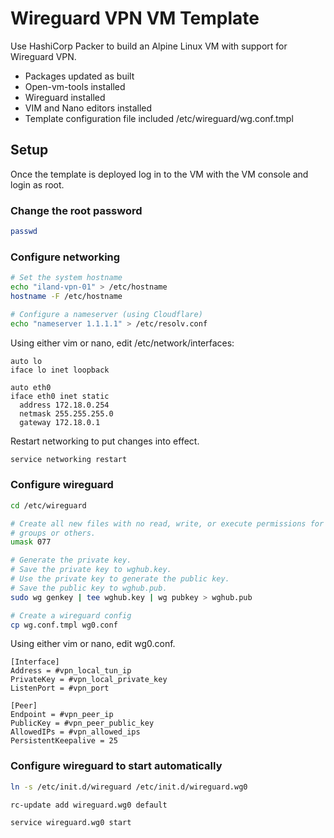 # Wireguard VPN VM Template

Use HashiCorp Packer to build an Alpine Linux VM with support for Wireguard VPN.

- Packages updated as built
- Open-vm-tools installed
- Wireguard installed
- VIM and Nano editors installed
- Template configuration file included /etc/wireguard/wg.conf.tmpl

## Setup

Once the template is deployed log in to the VM with the VM console and login as root.

### Change the root password

```bash
passwd
```

### Configure networking

```bash
# Set the system hostname
echo "iland-vpn-01" > /etc/hostname
hostname -F /etc/hostname

# Configure a nameserver (using Cloudflare)
echo "nameserver 1.1.1.1" > /etc/resolv.conf
```

Using either vim or nano, edit /etc/network/interfaces:

```readline config
auto lo
iface lo inet loopback

auto eth0
iface eth0 inet static
  address 172.18.0.254
  netmask 255.255.255.0
  gateway 172.18.0.1
```

Restart networking to put changes into effect.

```bash
service networking restart
```

### Configure wireguard

```bash
cd /etc/wireguard

# Create all new files with no read, write, or execute permissions for
# groups or others.
umask 077

# Generate the private key.
# Save the private key to wghub.key.
# Use the private key to generate the public key.
# Save the public key to wghub.pub.
sudo wg genkey | tee wghub.key | wg pubkey > wghub.pub

# Create a wireguard config
cp wg.conf.tmpl wg0.conf
```

Using either vim or nano, edit wg0.conf.

```readline config
[Interface]
Address = #vpn_local_tun_ip
PrivateKey = #vpn_local_private_key
ListenPort = #vpn_port

[Peer]
Endpoint = #vpn_peer_ip
PublicKey = #vpn_peer_public_key
AllowedIPs = #vpn_allowed_ips
PersistentKeepalive = 25
```

### Configure wireguard to start automatically

```bash
ln -s /etc/init.d/wireguard /etc/init.d/wireguard.wg0

rc-update add wireguard.wg0 default

service wireguard.wg0 start
```
